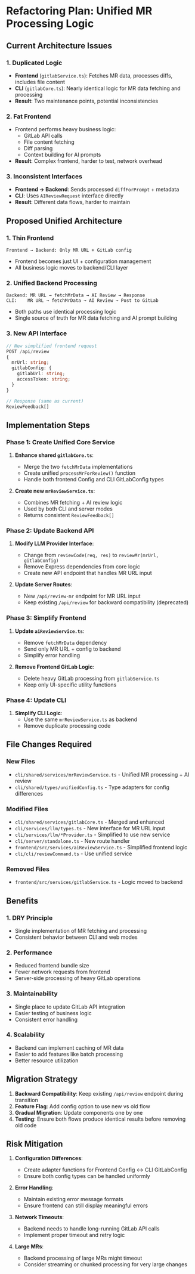 # Refactoring Plan: Unified MR Processing Logic

## Current Architecture Issues

### 1. **Duplicated Logic**
- **Frontend** (`gitlabService.ts`): Fetches MR data, processes diffs, includes file content
- **CLI** (`gitlabCore.ts`): Nearly identical logic for MR data fetching and processing
- **Result**: Two maintenance points, potential inconsistencies

### 2. **Fat Frontend**
- Frontend performs heavy business logic:
  - GitLab API calls
  - File content fetching
  - Diff parsing
  - Context building for AI prompts
- **Result**: Complex frontend, harder to test, network overhead

### 3. **Inconsistent Interfaces**
- **Frontend → Backend**: Sends processed `diffForPrompt` + metadata
- **CLI**: Uses `AIReviewRequest` interface directly
- **Result**: Different data flows, harder to maintain

## Proposed Unified Architecture

### 1. **Thin Frontend**
```
Frontend → Backend: Only MR URL + GitLab config
```
- Frontend becomes just UI + configuration management
- All business logic moves to backend/CLI layer

### 2. **Unified Backend Processing**
```
Backend: MR URL → fetchMrData → AI Review → Response
CLI:    MR URL → fetchMrData → AI Review → Post to GitLab
```
- Both paths use identical processing logic
- Single source of truth for MR data fetching and AI prompt building

### 3. **New API Interface**
```typescript
// New simplified frontend request
POST /api/review
{
  mrUrl: string;
  gitlabConfig: {
    gitlabUrl: string;
    accessToken: string;
  }
}

// Response (same as current)
ReviewFeedback[]
```

## Implementation Steps

### Phase 1: Create Unified Core Service
1. **Enhance shared `gitlabCore.ts`**:
   - Merge the two `fetchMrData` implementations
   - Create unified `processMrForReview()` function
   - Handle both frontend Config and CLI GitLabConfig types

2. **Create new `mrReviewService.ts`**:
   - Combines MR fetching + AI review logic
   - Used by both CLI and server modes
   - Returns consistent `ReviewFeedback[]`

### Phase 2: Update Backend API
1. **Modify LLM Provider Interface**:
   - Change from `reviewCode(req, res)` to `reviewMr(mrUrl, gitlabConfig)`
   - Remove Express dependencies from core logic
   - Create new API endpoint that handles MR URL input

2. **Update Server Routes**:
   - New `/api/review-mr` endpoint for MR URL input
   - Keep existing `/api/review` for backward compatibility (deprecated)

### Phase 3: Simplify Frontend
1. **Update `aiReviewService.ts`**:
   - Remove `fetchMrData` dependency
   - Send only MR URL + config to backend
   - Simplify error handling

2. **Remove Frontend GitLab Logic**:
   - Delete heavy GitLab processing from `gitlabService.ts`
   - Keep only UI-specific utility functions

### Phase 4: Update CLI
1. **Simplify CLI Logic**:
   - Use the same `mrReviewService.ts` as backend
   - Remove duplicate processing code

## File Changes Required

### New Files
- `cli/shared/services/mrReviewService.ts` - Unified MR processing + AI review
- `cli/shared/types/unifiedConfig.ts` - Type adapters for config differences

### Modified Files
- `cli/shared/services/gitlabCore.ts` - Merged and enhanced
- `cli/services/llm/types.ts` - New interface for MR URL input
- `cli/services/llm/*Provider.ts` - Simplified to use new service
- `cli/server/standalone.ts` - New route handler
- `frontend/src/services/aiReviewService.ts` - Simplified frontend logic
- `cli/cli/reviewCommand.ts` - Use unified service

### Removed Files
- `frontend/src/services/gitlabService.ts` - Logic moved to backend

## Benefits

### 1. **DRY Principle**
- Single implementation of MR fetching and processing
- Consistent behavior between CLI and web modes

### 2. **Performance**
- Reduced frontend bundle size
- Fewer network requests from frontend
- Server-side processing of heavy GitLab operations

### 3. **Maintainability**
- Single place to update GitLab API integration
- Easier testing of business logic
- Consistent error handling

### 4. **Scalability**
- Backend can implement caching of MR data
- Easier to add features like batch processing
- Better resource utilization

## Migration Strategy

1. **Backward Compatibility**: Keep existing `/api/review` endpoint during transition
2. **Feature Flag**: Add config option to use new vs old flow
3. **Gradual Migration**: Update components one by one
4. **Testing**: Ensure both flows produce identical results before removing old code

## Risk Mitigation

1. **Configuration Differences**: 
   - Create adapter functions for Frontend Config ↔ CLI GitLabConfig
   - Ensure both config types can be handled uniformly

2. **Error Handling**:
   - Maintain existing error message formats
   - Ensure frontend can still display meaningful errors

3. **Network Timeouts**:
   - Backend needs to handle long-running GitLab API calls
   - Implement proper timeout and retry logic

4. **Large MRs**:
   - Backend processing of large MRs might timeout
   - Consider streaming or chunked processing for very large changes
